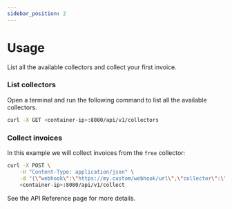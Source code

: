 ```yaml
---
sidebar_position: 2
---
```


# Usage

List all the available collectors and collect your first invoice.

### List collectors

Open a terminal and run the following command to list all the available collectors.

```bash
curl -X GET <container-ip>:8080/api/v1/collectors
```

### Collect invoices

In this example we will collect invoices from the `free` collector:

```bash
curl -X POST \
    -H "Content-Type: application/json" \
    -d "{\"webhook\":\"https://my.custom/webhook/url\",\"collector\":\"free\",\"params\":{\"username\":\"my.email@example.com\",\"password\":\"mypassword\"}}" \
    <container-ip>:8080/api/v1/collect
```

See the API Reference page for more details.
